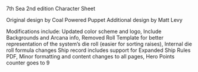 7th Sea 2nd edition Character Sheet

Original design by Coal Powered Puppet
Additional design by Matt Levy

Modifications include: Updated color scheme and logo, Include Backgrounds and Arcana info, Removed Roll Template for better representation of the system’s die roll (easier for sorting raises), Internal die roll formula changes Ship record includes support for Expanded Ship Rules PDF, Minor formatting and content changes to all pages, Hero Points counter goes to 9
